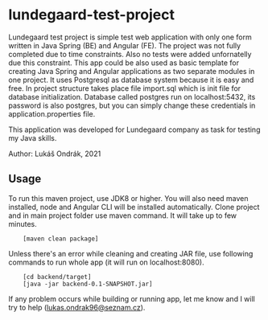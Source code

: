 # lundegaard-test-project

Lundegaard test project is simple test web application with only one form written in Java Spring (BE) and Angular (FE). 
The project was not fully completed due to time constraints. Also no tests were added unfornatelly due this constraint. 
This app could be also used as basic template for creating Java Spring and Angular applications as two separate modules in one project.
It uses Postgresql as database system because it is easy and free. In project structure takes place file import.sql which is init file for database initialization.
Database called postgres run on localhost:5432, its password is also postgres, but you can simply change these credentials in application.properties file.

This application was developed for Lundegaard company as task for testing my Java skills.

Author: Lukáš Ondrák, 2021

## Usage
To run this maven project, use JDK8 or higher. You will also need maven installed, node and Angular CLI will be installed automatically.
Clone project and in main project folder use maven command. It will take up to few minutes.
```
    [maven clean package]
```
Unless there's an error while cleaning and creating JAR file, use following commands to run whole app (it will run on localhost:8080).

```
    [cd backend/target]
    [java -jar backend-0.1-SNAPSHOT.jar]
```

If any problem occurs while building or running app, let me know and I will try to help (lukas.ondrak96@seznam.cz).
